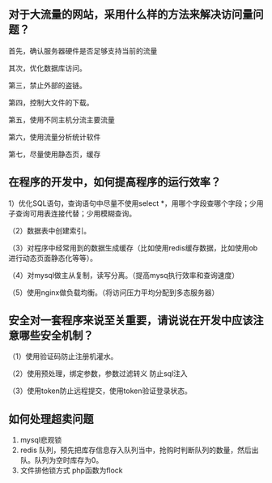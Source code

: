 ## 对于大流量的网站，采用什么样的方法来解决访问量问题？

首先，确认服务器硬件是否足够支持当前的流量

其次，优化数据库访问。

第三，禁止外部的盗链。

第四，控制大文件的下载。

第五，使用不同主机分流主要流量

第六，使用流量分析统计软件

第七，尽量使用静态页，缓存

## 在程序的开发中，如何提高程序的运行效率？
1）优化SQL语句，查询语句中尽量不使用select *，用哪个字段查哪个字段；少用子查询可用表连接代替；少用模糊查询。

（2）数据表中创建索引。

（3）对程序中经常用到的数据生成缓存（比如使用redis缓存数据，比如使用ob进行动态页面静态化等等）。

（4）对mysql做主从复制，读写分离。（提高mysq执行效率和查询速度）

（5）使用nginx做负载均衡。（将访问压力平均分配到多态服务器）

## 安全对一套程序来说至关重要，请说说在开发中应该注意哪些安全机制？

（1）使用验证码防止注册机灌水。

（2）使用预处理，绑定参数，参数过滤转义 防止sql注入

（3）使用token防止远程提交，使用token验证登录状态。

## 如何处理超卖问题
1. mysql悲观锁
2. redis 队列，预先把库存信息存入队列当中，抢购时判断队列的数量，然后出队。队列为空时库存为0。
3. 文件排他锁方式 php函数为flock
